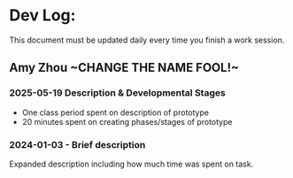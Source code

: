 # Dev Log:

This document must be updated daily every time you finish a work session.

## Amy Zhou ~CHANGE THE NAME FOOL!~

### 2025-05-19 Description & Developmental Stages 
- One class period spent on description of prototype
- 20 minutes spent on creating phases/stages of prototype

### 2024-01-03 - Brief description
Expanded description including how much time was spent on task.
